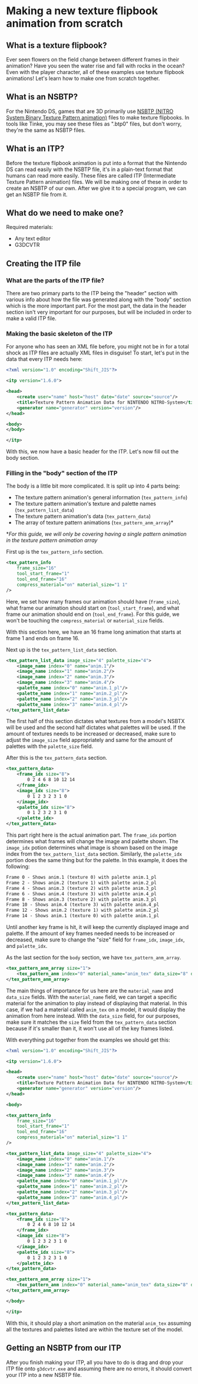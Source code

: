 # Making a new texture flipbook animation from scratch

## What is a texture flipbook?

Ever seen flowers on the field change between different frames in their animation? Have you seen the water rise and fall with rocks in the ocean? Even with the player character, all of these examples use texture flipbook animations! Let's learn how to make one from scratch together.

## What is an NSBTP?

For the Nintendo DS, games that are 3D primarily use [NSBTP (NITRO System Binary Texture Pattern animation)](https://kingdom-of-ds-hacking.github.io/universal/resources/nitro/graphics_3d/file_btp0.html) files to make texture flipbooks. In tools like Tinke, you may see these files as ".btp0" files, but don't worry, they're the same as NSBTP files.

## What is an ITP?

Before the texture flipbook animation is put into a format that the Nintendo DS can read easily with the NSBTP file, it's in a plain-text format that humans can read more easily. These files are called ITP (Intermediate Texture Pattern animation) files. We will be making one of these in order to create an NSBTP of our own. After we give it to a special program, we can get an NSBTP file from it.

## What do we need to make one?

Required materials:
- Any text editor
- G3DCVTR

## Creating the ITP file

### What are the parts of the ITP file?

There are two primary parts to the ITP being the "header" section with various info about how the file was generated along with the "body" section which is the more important part. For the most part, the data in the header section isn't very important for our purposes, but will be included in order to make a valid ITP file.

### Making the basic skeleton of the ITP

For anyone who has seen an XML file before, you might not be in for a total shock as ITP files are actually XML files in disguise! To start, let's put in the data that every ITP needs here:

```xml
<?xml version="1.0" encoding="Shift_JIS"?>

<itp version="1.6.0">

<head>
    <create user="name" host="host" date="date" source="source"/>
    <title>Texture Pattern Animation Data for NINTENDO NITRO-System</title>
    <generator name="generator" version="version"/>
</head>

<body>
</body>

</itp>
```

With this, we now have a basic header for the ITP. Let's now fill out the body section.

### Filling in the "body" section of the ITP

The body is a little bit more complicated. It is split up into 4 parts being:
- The texture pattern animation's general information (`tex_pattern_info`)
- The texture pattern animation's texture and palette names (`tex_pattern_list_data`)
- The texture pattern animation's data (`tex_pattern_data`)
- The array of texture pattern animations (`tex_pattern_anm_array`)\*

\**For this guide, we will only be covering having a single pattern animation in the texture pattern animation array*

First up is the `tex_pattern_info` section.
```xml
<tex_pattern_info
    frame_size="16"
    tool_start_frame="1"
    tool_end_frame="16"
    compress_material="on" material_size="1 1"
/>
```
Here, we set how many frames our animation should have (`frame_size`), what frame our animation should start on (`tool_start_frame`), and what frame our animation should end on (`tool_end_frame`). For this guide, we won't be touching the `compress_material` or `material_size` fields. 

With this section here, we have an 16 frame long animation that starts at frame 1 and ends on frame 16.

Next up is the `tex_pattern_list_data` section.
```xml
<tex_pattern_list_data image_size="4" palette_size="4">
    <image_name index="0" name="anim.1"/>
    <image_name index="1" name="anim.2"/>
    <image_name index="2" name="anim.3"/>
    <image_name index="3" name="anim.4"/>
    <palette_name index="0" name="anim.1_pl"/>
    <palette_name index="1" name="anim.2_pl"/>
    <palette_name index="2" name="anim.3_pl"/>
    <palette_name index="3" name="anim.4_pl"/>
</tex_pattern_list_data>
```
The first half of this section dictates what textures from a model's NSBTX will be used and the second half dictates what palettes will be used. If the amount of textures needs to be increased or decreased, make sure to adjust the `image_size` field appropriately and same for the amount of palettes with the `palette_size` field.

After this is the `tex_pattern_data` section.
```xml
<tex_pattern_data>
    <frame_idx size="8">
        0 2 4 6 8 10 12 14
    </frame_idx>
    <image_idx size="8">
        0 1 2 3 2 3 1 0
    </image_idx>
    <palette_idx size="8">
        0 1 2 3 2 3 1 0
    </palette_idx>
</tex_pattern_data>
```
This part right here is the actual animation part. The `frame_idx` portion determines what frames will change the image and palette shown. The `image_idx` potion determines what image is shown based on the image index from the `tex_pattern_list_data` section. Similarly, the `palette_idx` portion does the same thing but for the palette. In this example, it does the following:
```xml
Frame 0 - Shows anim.1 (texture 0) with palette anim.1_pl
Frame 2 - Shows anim.2 (texture 1) with palette anim.2_pl
Frame 4 - Shows anim.3 (texture 2) with palette anim.3_pl
Frame 6 - Shows anim.4 (texture 3) with palette anim.4_pl
Frame 8 - Shows anim.3 (texture 2) with palette anim.3_pl
Frame 10 - Shows anim.4 (texture 3) with palette anim.4_pl
Frame 12 - Shows anim.2 (texture 1) with palette anim.2_pl
Frame 14 - Shows anim.1 (texture 0) with palette anim.1_pl
```
Until another key frame is hit, it will keep the currently displayed image and palette. If the amount of key frames needed needs to be increased or decreased, make sure to change the "size" field for `frame_idx`, `image_idx`, and `palette_idx`.

As the last section for the `body` section, we have `tex_pattern_anm_array`.
```xml
<tex_pattern_anm_array size="1">
    <tex_pattern_anm index="0" material_name="anim_tex" data_size="8" data_head="0"/>
</tex_pattern_anm_array>
```
The main things of importance for us here are the `material_name` and `data_size` fields. With the `material_name` field, we can target a specific material for the animation to play instead of displaying that material. In this case, if we had a material called `anim_tex` on a model, it would display the animation from here instead. With the `data_size` field, for our purposes, make sure it matches the `size` field from the `tex_pattern_data` section because if it's smaller than it, it won't use all of the key frames listed.

With everything put together from the examples we should get this:
```xml
<?xml version="1.0" encoding="Shift_JIS"?>

<itp version="1.6.0">

<head>
    <create user="name" host="host" date="date" source="source"/>
    <title>Texture Pattern Animation Data for NINTENDO NITRO-System</title>
    <generator name="generator" version="version"/>
</head>

<body>

<tex_pattern_info
    frame_size="16"
    tool_start_frame="1"
    tool_end_frame="16"
    compress_material="on" material_size="1 1"
/>

<tex_pattern_list_data image_size="4" palette_size="4">
    <image_name index="0" name="anim.1"/>
    <image_name index="1" name="anim.2"/>
    <image_name index="2" name="anim.3"/>
    <image_name index="3" name="anim.4"/>
    <palette_name index="0" name="anim.1_pl"/>
    <palette_name index="1" name="anim.2_pl"/>
    <palette_name index="2" name="anim.3_pl"/>
    <palette_name index="3" name="anim.4_pl"/>
</tex_pattern_list_data>

<tex_pattern_data>
    <frame_idx size="8">
        0 2 4 6 8 10 12 14
    </frame_idx>
    <image_idx size="8">
        0 1 2 3 2 3 1 0
    </image_idx>
    <palette_idx size="8">
        0 1 2 3 2 3 1 0
    </palette_idx>
</tex_pattern_data>

<tex_pattern_anm_array size="1">
    <tex_pattern_anm index="0" material_name="anim_tex" data_size="8" data_head="0"/>
</tex_pattern_anm_array>

</body>

</itp>
```
With this, it should play a short animation on the material `anim_tex` assuming all the textures and palettes listed are within the texture set of the model.

## Getting an NSBTP from our ITP

After you finish making your ITP, all you have to do is drag and drop your ITP file onto `g3dcvtr.exe` and assuming there are no errors, it should convert your ITP into a new NSBTP file.